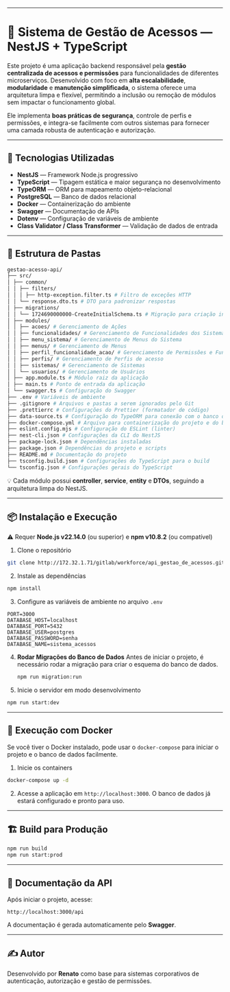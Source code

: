 
-----

# 🔐 Sistema de Gestão de Acessos — NestJS + TypeScript

Este projeto é uma aplicação backend responsável pela **gestão centralizada de acessos e permissões** para funcionalidades de diferentes microserviços.
Desenvolvido com foco em **alta escalabilidade**, **modularidade** e **manutenção simplificada**, o sistema oferece uma arquitetura limpa e flexível, permitindo a inclusão ou remoção de módulos sem impactar o funcionamento global.

Ele implementa **boas práticas de segurança**, controle de perfis e permissões, e integra-se facilmente com outros sistemas para fornecer uma camada robusta de autenticação e autorização.

-----

## 🚀 Tecnologias Utilizadas

  - **NestJS** — Framework Node.js progressivo
  - **TypeScript** — Tipagem estática e maior segurança no desenvolvimento
  - **TypeORM** — ORM para mapeamento objeto-relacional
  - **PostgreSQL** — Banco de dados relacional
  - **Docker** — Containerização do ambiente
  - **Swagger** — Documentação de APIs
  - **Dotenv** — Configuração de variáveis de ambiente
  - **Class Validator / Class Transformer** — Validação de dados de entrada

-----

## 📁 Estrutura de Pastas

```bash
gestao-acesso-api/
├── src/
│ ├── common/
│ │ ├── filters/
│ │ │ ├── http-exception.filter.ts # Filtro de exceções HTTP
│ │ └── response.dto.ts # DTO para padronizar respostas
│ ├── migrations/
│ │ └── 1724690000000-CreateInitialSchema.ts # Migração para criação inicial do esquema do banco de dados
│ ├── modules/
│ │ ├── acoes/ # Gerenciamento de Ações
│ │ ├── funcionalidades/ # Gerenciamento de Funcionalidades dos Sistemas
│ │ ├── menu_sistema/ # Gerenciamento de Menus do Sistema
│ │ ├── menus/ # Gerenciamento de Menus
│ │ ├── perfil_funcionalidade_acao/ # Gerenciamento de Permissões e Funcionalidades por Perfil
│ │ ├── perfis/ # Gerenciamento de Perfis de acesso
│ │ ├── sistemas/ # Gerenciamento de Sistemas
│ │ └── usuarios/ # Gerenciamento de Usuários
│ ├── app.module.ts # Módulo raiz da aplicação
│ ├── main.ts # Ponto de entrada da aplicação
│ └── swagger.ts # Configuração do Swagger
├── .env # Variáveis de ambiente
├── .gitignore # Arquivos e pastas a serem ignorados pelo Git
├── .prettierrc # Configurações do Prettier (formatador de código)
├── data-source.ts # Configuração do TypeORM para conexão com o banco de dados
├── docker-compose.yml # Arquivo para containerização do projeto e do banco de dados
├── eslint.config.mjs # Configuração do ESLint (linter)
├── nest-cli.json # Configurações da CLI do NestJS
├── package-lock.json # Dependências instaladas
├── package.json # Dependências do projeto e scripts
├── README.md # Documentação do projeto
├── tsconfig.build.json # Configurações do TypeScript para o build
└── tsconfig.json # Configurações gerais do TypeScript
```

💡 Cada módulo possui **controller**, **service**, **entity** e **DTOs**, seguindo a arquitetura limpa do NestJS.

-----

## 📦 Instalação e Execução

⚠️ Requer **Node.js v22.14.0** (ou superior) e **npm v10.8.2** (ou compatível)

1.  Clone o repositório

<!-- end list -->

```bash
git clone http://172.32.1.71/gitlab/workforce/api_gestao_de_acessos.git
```

2.  Instale as dependências

<!-- end list -->

```bash
npm install
```

3.  Configure as variáveis de ambiente no arquivo `.env`

<!-- end list -->

```env
PORT=3000
DATABASE_HOST=localhost
DATABASE_PORT=5432
DATABASE_USER=postgres
DATABASE_PASSWORD=senha
DATABASE_NAME=sistema_acessos
```

4.  **Rodar Migrações do Banco de Dados**
    Antes de iniciar o projeto, é necessário rodar a migração para criar o esquema do banco de dados.

    ```bash
    npm run migration:run  
    ```

5.  Inicie o servidor em modo desenvolvimento

<!-- end list -->

```bash
npm run start:dev
```

-----

## 🐳 Execução com Docker

Se você tiver o Docker instalado, pode usar o `docker-compose` para iniciar o projeto e o banco de dados facilmente.

1.  Inicie os containers

<!-- end list -->

```bash
docker-compose up -d
```

2.  Acesse a aplicação em `http://localhost:3000`. O banco de dados já estará configurado e pronto para uso.

-----

## 🏗️ Build para Produção

```bash
npm run build
npm run start:prod
```

-----

## 📖 Documentação da API

Após iniciar o projeto, acesse:

```
http://localhost:3000/api
```

A documentação é gerada automaticamente pelo **Swagger**.

-----

## ✍️ Autor

Desenvolvido por **Renato** como base para sistemas corporativos de autenticação, autorização e gestão de permissões.